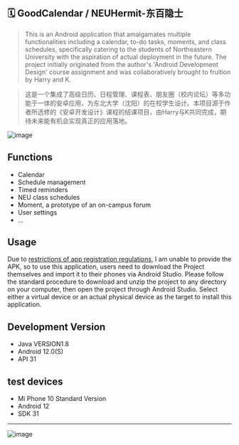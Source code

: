 ## 🗓️ GoodCalendar / NEUHermit-东百隐士
  
>This is an Android application that amalgamates multiple functionalities including a calendar, to-do tasks, moments, and class schedules, specifically catering to the students of Northeastern University with the aspiration of actual deployment in the future. The project initially originated from the author's 'Android Development Design' course assignment and was collaboratively brought to fruition by Harry and K.  
  
>这是一个集成了高级日历、日程管理、课程表、朋友圈（校内论坛）等多功能于一体的安卓应用，为东北大学（沈阳）的在校学生设计。本项目源于作者所选修的《安卓开发设计》课程的结课项目，由Harry与K共同完成，期待未来能有机会实现真正的应用落地。
  
![image](https://github.com/Harry-Deng/GoodCalendar/assets/72896380/91ea8a39-057a-4704-9769-a843eb95813e)


Functions
-----
* Calendar
* Schedule management
* Timed reminders
* NEU class schedules
* Moment, a prototype of an on-campus forum
* User settings
* ...

Usage
----
Due to [restrictions of app registration regulations](https://www.gov.cn/zhengce/zhengceku/202308/content_6897341.htm), I am unable to provide the APK, so to use this application, users need to download the Project themselves and import it to their phones via Android Studio.
Please follow the standard procedure to download and unzip the project to any directory on your computer, then open the project through Android Studio. Select either a virtual device or an actual physical device as the target to install this application.

Development Version
----
- Java VERSION1.8
- Android 12.0(S)
- API 31
  
test devices
----
- Mi Phone 10 Standard Version
- Android 12
- SDK 31

***
![image](https://github.com/Harry-Deng/GoodCalendar/assets/72896380/78985eea-d511-488b-901d-997c2dea87e4)
